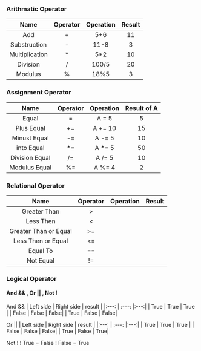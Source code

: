 ### Arithmatic Operator

| Name | Operator | Operation | Result | 
| :---: |  :---: |:---: |  :---: |
| Add |+| 5+6 |11 |
| Substruction | - | 11-8 | 3 |
| Multiplication | * | 5*2 | 10 |
| Division | / | 100/5  | 20 |
| Modulus | % | 18%5 | 3 |

### Assignment Operator

| Name | Operator | Operation | Result of A | 
| :---: |  :---: |:---: |  :---: |
| Equal | = | A = 5 |5 |
| Plus Equal | += | A += 10 | 15 |
| Minust Equal | -= | A -= 5| 10 |
| into Equal | *= | A *= 5 | 50 |
| Division Equal | /= | A /= 5 | 10 |
| Modulus Equal | %= | A %= 4 | 2 |

### Relational Operator

| Name | Operator | Operation | Result | 
| :---: |  :---: |:---: |  :---: |
| Greater Than | >| | |
| Less Then | < |  |  |
| Greater Than or Equal | >= | | |
| Less Then or Equal | <= |  |  |
| Equal To | == |  |  |
| Not Equal | != |  |  |

### Logical Operator

#### And && , Or || , Not !

And &&
| Left side | Right side | result |
|:---: |  :---: |:---:|
| True | True | True |
| False  | False  | False|
| True  | False | False|

Or ||
| Left side | Right side | result |
|:---: |  :---: |:---:|
| True | True | True |
| False  | False  | False|
| True  | False | True|

Not !
! True = False
! False = True
